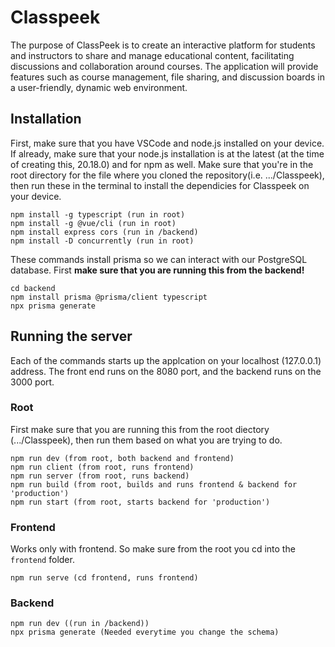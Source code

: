 # Classpeek
The purpose of ClassPeek is to create an interactive platform for students and instructors to share and manage educational content, facilitating discussions and collaboration around courses. The application will provide features such as course management, file sharing, and discussion boards in a user-friendly, dynamic web environment.

## Installation
First, make sure that you have VSCode and node.js installed on your device. If already, make sure that your node.js installation is at the latest (at the time of creating this, 20.18.0) and for npm as well. 
Make sure that you're in the root directory for the file where you cloned the repository(i.e. .../Classpeek), then run these in the terminal to install the dependicies for Classpeek on your device.
```
npm install -g typescript (run in root)
npm install -g @vue/cli (run in root)
npm install express cors (run in /backend)
npm install -D concurrently (run in root)
```

These commands install prisma so we can interact with our PostgreSQL database. First **make sure that you are running this from the backend!**
```
cd backend
npm install prisma @prisma/client typescript
npx prisma generate
```

## Running the server
Each of the commands starts up the applcation on your localhost (127.0.0.1) address. The front end runs on the 8080 port, and the backend runs on the 3000 port.

### Root
First make sure that you are running this from the root diectory (.../Classpeek), then run them based on what you are trying to do.
```
npm run dev (from root, both backend and frontend)
npm run client (from root, runs frontend)
npm run server (from root, runs backend)
npm run build (from root, builds and runs frontend & backend for 'production')
npm run start (from root, starts backend for 'production')
```


### Frontend
Works only with frontend. So make sure from the root you cd into the `frontend` folder.
```
npm run serve (cd frontend, runs frontend)
```

### Backend
```
npm run dev ((run in /backend))
npx prisma generate (Needed everytime you change the schema)
```
